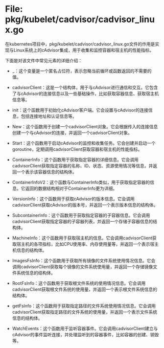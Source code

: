 # File: pkg/kubelet/cadvisor/cadvisor_linux.go

在kubernetes项目中，pkg/kubelet/cadvisor/cadvisor_linux.go文件的作用是实现与Linux系统上的cAdvisor集成，用于收集和监控容器和宿主机的性能指标。

下面是对该文件中常见元素的详细介绍：

- _：这个变量是一个匿名占位符，表示忽略当前循环或函数返回的不需要的值。

- cadvisorClient：这是一个结构体，用于与cAdvisor进行通信和交互。它包含了与cAdvisor的连接信息以及一些基础操作，比如获取容器信息、获取宿主机信息等。

- init：这个函数用于初始化cAdvisor客户端。它会设置与cAdvisor的连接信息，包括连接地址和认证信息等。

- New：这个函数用于创建一个cadvisorClient对象。它会根据传入的连接信息创建一个与cAdvisor的连接，并返回一个cadvisorClient对象。

- Start：这个函数用于启动cAdvisor的监控和收集任务。它会创建并启动一个goroutine，定期调用cadvisorClient获取容器和宿主机的性能指标。

- ContainerInfo：这个函数用于获取指定容器的详细信息。它会调用cadvisorClient获取指定容器的名称、ID、状态、资源使用情况等信息，并返回一个表示该容器信息的结构体。

- ContainerInfoV2：这个函数与ContainerInfo类似，用于获取指定容器的信息。它返回的数据结构相对于ContainerInfo更为详细。

- VersionInfo：这个函数用于获取cAdvisor的版本信息。它会调用cadvisorClient获取cAdvisor的版本号，并返回一个表示版本信息的结构体。

- SubcontainerInfo：这个函数用于获取指定容器的子容器信息。它会调用cadvisorClient获取指定容器的子容器列表，并返回一个存储子容器信息的结构体。

- MachineInfo：这个函数用于获取宿主机的信息。它会调用cadvisorClient获取宿主机的各项指标，比如CPU使用率、内存使用量等，并返回一个表示宿主机信息的结构体。

- ImagesFsInfo：这个函数用于获取所有镜像的文件系统使用情况信息。它会调用cadvisorClient获取每个镜像的文件系统使用量，并返回一个存储镜像文件系统信息的结构体。

- RootFsInfo：这个函数用于获取根文件系统的使用情况信息。它会调用cadvisorClient获取根文件系统的使用量，并返回一个表示根文件系统信息的结构体。

- getFsInfo：这个函数用于获取指定路径的文件系统使用情况信息。它会调用cadvisorClient获取指定路径的文件系统的使用量，并返回一个表示文件系统信息的结构体。

- WatchEvents：这个函数用于监听容器事件。它会调用cadvisorClient建立与cAdvisor的事件监听连接，并处理监听到的容器事件，比如容器的创建、销毁等。

